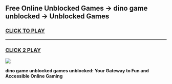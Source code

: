 
## Free Online Unblocked Games → dino game unblocked → Unblocked Games
<h3>
<a href="https://premium.freeplayer.one?title=dino_game_unblocked&ref=21F">CLICK TO PLAY</a></h3>
<hr>

<h3>
<a href="https://premium.freeplayer.one?title=dino_game_unblocked&ref=21F">CLICK 2 PLAY</a>
  
</h3>

<a href="https://premium.freeplayer.one?title=dino_game_unblocked&ref=21F/"><img src="https://clearcache.store/games.png"></a>


**dino game unblocked games unblocked: Your Gateway to Fun and Accessible Online Gaming**
